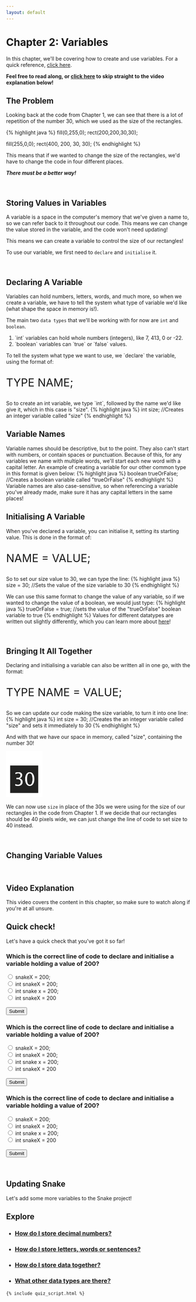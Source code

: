 ```yaml
---
layout: default
---
```


<h1>Chapter 2: Variables</h1>

In this chapter, we'll be covering how to create and use variables. For a quick reference, <a href="../QuickReference/variables">click here</a>.

<b>Feel free to read along, or <a href="#video_explanation">click here</a> to skip straight to the video explanation below!</b>



<h2>The Problem</h2>
Looking back at the code from Chapter 1, we can see that there is a lot of repetition of the number 30, which we used as the size of the rectangles.

{% highlight java %}
fill(0,255,0);
rect(200,200,30,30);

fill(255,0,0);
rect(400, 200, 30, 30);
{% endhighlight %}

This means that if we wanted to change the size of the rectangles, we'd have to change the code in four different places.

<b><i>There must be a better way!</i></b>

<br>
<h2>Storing Values in Variables</h2>
A variable is a space in the computer's memory that we've given a name to, so we can refer back to it throughout our code. This means we can change the value stored in the variable, and the code won't need updating!

This means we can create a variable to control the size of our rectangles!

To use our variable, we first need to `declare` and `initialise` it.

<br>
<h2>Declaring A Variable</h2>
Variables can hold numbers, letters, words, and much more, so when we create a variable, we have to tell the system what type of variable we'd like (what shape the space in memory is!).

The main two `data types` that we'll be working with for now are `int` and `boolean`.
<ol>
<li>`int` variables can hold whole numbers (integers), like 7, 413, 0 or -22.</li>
<li>`boolean` variables can `true` or `false` values.</li>
</ol>
To tell the system what type we want to use, we `declare` the variable, using the format of:
<p style="font-size:30px">TYPE NAME;</p>
So to create an int variable, we type `int`, followed by the name we'd like give it, which in this case is "size".
{% highlight java %}
int size; //Creates an integer variable called "size"
{% endhighlight %}

<br>
<h2>Variable Names</h2>
Variable names should be descriptive, but to the point. They also can't start with numbers, or contain spaces or punctuation. Because of this, for any variables we name with multiple words, we'll start each new word with a capital letter. An example of creating a variable for our other common type in this format is given below:
{% highlight java %}
boolean trueOrFalse; //Creates a boolean variable called "trueOrFalse"
{% endhighlight %}
Variable names are also case-sensitive, so when referencing a variable you've already made, make sure it has any capital letters in the same places!

<br>
<h2>Initialising A Variable</h2>
When you've declared a variable, you can initialise it, setting its starting value. This is done in the format of:

<p style="font-size:30px">NAME = VALUE;</p>

So to set our size value to 30, we can type the line:
{% highlight java %}
size = 30; //Sets the value of the size variable to 30
{% endhighlight %}

We can use this same format to change the value of any variable, so if we wanted to change the value of a boolean, we would just type:
{% highlight java %}
trueOrFalse = true; //sets the value of the "trueOrFalse" boolean variable to true
{% endhighlight %}
Values for different datatypes are written out slightly differently, which you can learn more about <a href="../Extras/DataTypes">here</a>!

<br>
<h2>Bringing It All Together</h2>
Declaring and initialising a variable can also be written all in one go, with the format:
<p style="font-size:30px">TYPE NAME = VALUE;</p>
So we can update our code making the size variable, to turn it into one line:
{% highlight java %}
int size = 30; //Creates the an integer variable called "size" and sets it immediately to 30
{% endhighlight %}

And with that we have our space in memory, called "size", containing the number 30!

<img src="../Images/size_variable.png" alt="Girl in a jacket" width="100" height="125">

We can now use `size` in place of the 30s we were using for the size of our rectangles in the code from Chapter 1. If we decide that our rectangles should be 40 pixels wide, we can just change the line of code to set size to 40 instead.

<br>
<h2>Changing Variable Values</h2>

<br>
<h2 id="video_explanation" >Video Explanation</h2>
This video covers the content in this chapter, so make sure to watch along if you're at all unsure.



<br>
<h2>Quick check!</h2>
Let's have a quick check that you've got it so far!
<div class="question1container" data-correct-answer="B">
    <h3>Which is the correct line of code to declare and initialise a variable holding a value of 200?</h3>
    <form id="quizForm">
        <input type="radio" id="option1" name="answer" value="A">
        <label for="option1">snakeX = 200;</label><br>
        <input type="radio" id="option2" name="answer" value="B">
        <label for="option2">int snakeX = 200;</label><br>
        <input type="radio" id="option3" name="answer" value="C">
        <label for="option3">int snake x = 200;</label><br>
        <input type="radio" id="option4" name="answer" value="D">
        <label for="option4">int snakeX = 200</label><br><br>
        <button type="button" onclick="checkAnswer('.question1container', 'result1')">Submit</button>
    </form>
    <p id="result1" class="result1"></p>
</div>
<div class="question2container" data-correct-answer="B">
    <h3>Which is the correct line of code to declare and initialise a variable holding a value of 200?</h3>
    <form id="quizForm">
        <input type="radio" id="option1" name="answer" value="A">
        <label for="option1">snakeX = 200;</label><br>
        <input type="radio" id="option2" name="answer" value="B">
        <label for="option2">int snakeX = 200;</label><br>
        <input type="radio" id="option3" name="answer" value="C">
        <label for="option3">int snake x = 200;</label><br>
        <input type="radio" id="option4" name="answer" value="D">
        <label for="option4">int snakeX = 200</label><br><br>
        <button type="button" onclick="checkAnswer('.question2container', 'result2')">Submit</button>
    </form>
    <p id="result2" class="result2"></p>
</div>
<div class="question3container" data-correct-answer="B">
    <h3>Which is the correct line of code to declare and initialise a variable holding a value of 200?</h3>
    <form id="quizForm">
        <input type="radio" id="option1" name="answer" value="A">
        <label for="option1">snakeX = 200;</label><br>
        <input type="radio" id="option2" name="answer" value="B">
        <label for="option2">int snakeX = 200;</label><br>
        <input type="radio" id="option3" name="answer" value="C">
        <label for="option3">int snake x = 200;</label><br>
        <input type="radio" id="option4" name="answer" value="D">
        <label for="option4">int snakeX = 200</label><br><br>
        <button type="button" onclick="checkAnswer('.question3container', 'result3')">Submit</button>
    </form>
    <p id="result3" class="result3"></p>
</div>

<br>
<h2>Updating Snake</h2>
Let's add some more variables to the Snake project!


<br>
<h2>Explore</h2>
<ul>
    <li><h3><a href="../Extras/DataTypes">How do I store decimal numbers?</a></h3></li>
    <li><h3><a href="../Extras/DataTypes">How do I store letters, words or sentences?</a></h3></li>
    <li><h3><a href="./Classes">How do I store data together?</a></h3></li>
    <li><h3><a href="../Extras/DataTypes">What other data types are there?</a></h3></li>
</ul>


	{% include quiz_script.html %}